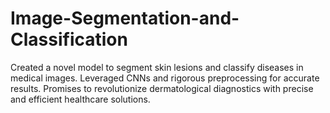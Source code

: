 # Image-Segmentation-and-Classification
Created a novel model to segment skin lesions and classify diseases in medical images. Leveraged CNNs and rigorous preprocessing for accurate results. Promises to revolutionize dermatological diagnostics with precise and efficient healthcare solutions.
